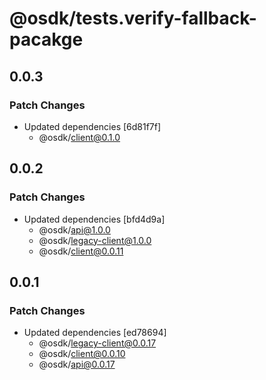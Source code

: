 # @osdk/tests.verify-fallback-pacakge

## 0.0.3

### Patch Changes

- Updated dependencies [6d81f7f]
  - @osdk/client@0.1.0

## 0.0.2

### Patch Changes

- Updated dependencies [bfd4d9a]
  - @osdk/api@1.0.0
  - @osdk/legacy-client@1.0.0
  - @osdk/client@0.0.11

## 0.0.1

### Patch Changes

- Updated dependencies [ed78694]
  - @osdk/legacy-client@0.0.17
  - @osdk/client@0.0.10
  - @osdk/api@0.0.17

